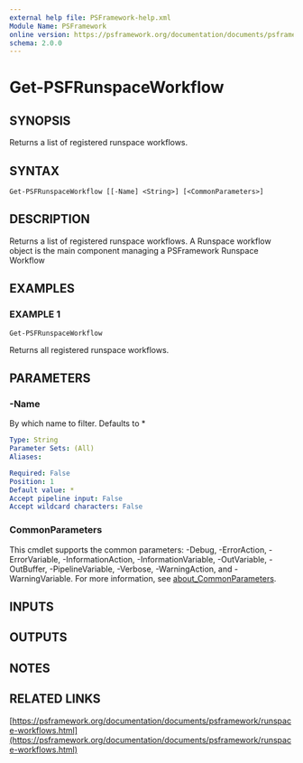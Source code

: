 ```yaml
---
external help file: PSFramework-help.xml
Module Name: PSFramework
online version: https://psframework.org/documentation/documents/psframework/runspace-workflows.html
schema: 2.0.0
---
```


# Get-PSFRunspaceWorkflow

## SYNOPSIS
Returns a list of registered runspace workflows.

## SYNTAX

```
Get-PSFRunspaceWorkflow [[-Name] <String>] [<CommonParameters>]
```

## DESCRIPTION
Returns a list of registered runspace workflows.
A Runspace workflow object is the main component managing a PSFramework Runspace Workflow

## EXAMPLES

### EXAMPLE 1
```
Get-PSFRunspaceWorkflow
```

Returns all registered runspace workflows.

## PARAMETERS

### -Name
By which name to filter.
Defaults to *

```yaml
Type: String
Parameter Sets: (All)
Aliases:

Required: False
Position: 1
Default value: *
Accept pipeline input: False
Accept wildcard characters: False
```

### CommonParameters
This cmdlet supports the common parameters: -Debug, -ErrorAction, -ErrorVariable, -InformationAction, -InformationVariable, -OutVariable, -OutBuffer, -PipelineVariable, -Verbose, -WarningAction, and -WarningVariable. For more information, see [about_CommonParameters](http://go.microsoft.com/fwlink/?LinkID=113216).

## INPUTS

## OUTPUTS

## NOTES

## RELATED LINKS

[https://psframework.org/documentation/documents/psframework/runspace-workflows.html](https://psframework.org/documentation/documents/psframework/runspace-workflows.html)

